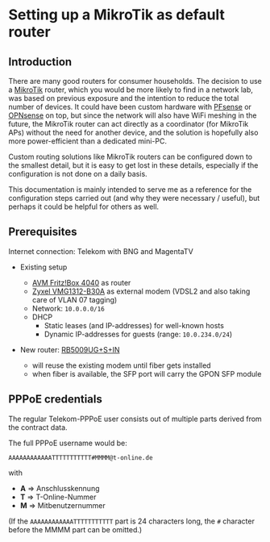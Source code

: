 # Setting up a MikroTik as default router

## Introduction

There are many good routers for consumer households.
The decision to use a [MikroTik](https://mikrotik.com) router, which you would be more likely to find in a network lab, was based on previous exposure and the intention to reduce the total number of devices.
It could have been custom hardware with [PFsense](https://www.pfsense.org/) or [OPNsense](https://opnsense.org/) on top, but since the network will also have WiFi meshing in the future, the MikroTik router can act directly as a coordinator (for MikroTik APs) without the need for another device, and the solution is hopefully also more power-efficient than a dedicated mini-PC.

Custom routing solutions like MikroTik routers can be configured down to the smallest detail, but it is easy to get lost in these details, especially if the configuration is not done on a daily basis.

This documentation is mainly intended to serve me as a reference for the configuration steps carried out (and why they were necessary / useful), but perhaps it could be helpful for others as well.

## Prerequisites

Internet connection: Telekom with BNG and MagentaTV

* Existing setup
  * [AVM Fritz!Box 4040](https://avm.de/produkte/fritzbox/fritzbox-4040/) as router
  * [Zyxel VMG1312-B30A](https://www.zyxel.com/de/de/products/dsl-cpe/wireless-n-vdsl2-4-port-gateway-with-usb-vmg1312-b30a) as external modem (VDSL2 and also taking care of VLAN 07 tagging)
  * Network: `10.0.0.0/16`
  * DHCP
    * Static leases (and IP-addresses) for well-known hosts
    * Dynamic IP-addresses for guests (range: `10.0.234.0/24`)

* New router: [RB5009UG+S+IN](https://mikrotik.com/product/rb5009ug_s_in)
  * will reuse the existing modem until fiber gets installed
  * when fiber is available, the SFP port will carry the GPON SFP module

## PPPoE credentials

The regular Telekom-PPPoE user consists out of multiple parts derived from the contract data.

The full PPPoE username would be:

`AAAAAAAAAAAATTTTTTTTTTT#MMMM@t-online.de`

with

* **A** => Anschlusskennung
* **T** => T-Online-Nummer
* **M** => Mitbenutzernummer

(If the `AAAAAAAAAAAATTTTTTTTTTT` part is 24 characters long, the `#` character before the MMMM part can be omitted.)
